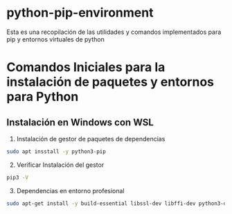 # python-pip-environment
Esta es una recopilación de las utilidades y comandos implementados para pip y entornos virtuales de python


# Comandos Iniciales para la instalación de paquetes y entornos para Python

## Instalación en Windows con WSL
1.  Instalación de gestor de paquetes de dependencias
```bash
sudo apt insstall -y python3-pip
```

2. Verificar Instalación del gestor
```bash
pip3 -V
```

3. Dependencias en entorno profesional
```bash
sudo apt-get install -y build-essential libssl-dev libffi-dev python3-dev
```
